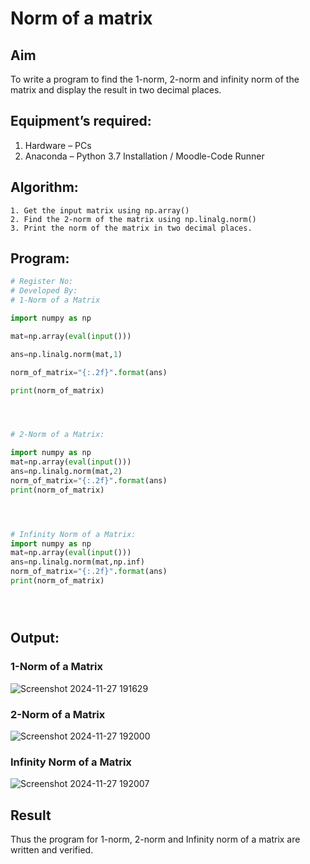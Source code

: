 # Norm of a matrix
## Aim
To write a program to find the 1-norm, 2-norm and infinity norm of the matrix and display the result in two decimal places.
## Equipment’s required:
1.	Hardware – PCs
2.	Anaconda – Python 3.7 Installation / Moodle-Code Runner
## Algorithm:
	1. Get the input matrix using np.array()   
    2. Find the 2-norm of the matrix using np.linalg.norm()
	3. Print the norm of the matrix in two decimal places.
## Program:
```Python
# Register No:
# Developed By:
# 1-Norm of a Matrix

import numpy as np

mat=np.array(eval(input()))

ans=np.linalg.norm(mat,1)

norm_of_matrix="{:.2f}".format(ans)

print(norm_of_matrix)




# 2-Norm of a Matrix:

import numpy as np
mat=np.array(eval(input()))
ans=np.linalg.norm(mat,2)
norm_of_matrix="{:.2f}".format(ans)
print(norm_of_matrix)




# Infinity Norm of a Matrix:
import numpy as np
mat=np.array(eval(input()))
ans=np.linalg.norm(mat,np.inf)
norm_of_matrix="{:.2f}".format(ans)
print(norm_of_matrix)





```
## Output:
### 1-Norm of a Matrix
![Screenshot 2024-11-27 191629](https://github.com/user-attachments/assets/9389233a-8027-40f0-a8ed-44f098ce4b18)


### 2-Norm of a Matrix
![Screenshot 2024-11-27 192000](https://github.com/user-attachments/assets/35e80748-8d87-4c5f-bfdb-6bad9e66a8dc)

### Infinity Norm of a Matrix
![Screenshot 2024-11-27 192007](https://github.com/user-attachments/assets/50d728b2-667a-4464-88f6-276f1114ff32)

## Result
Thus the program for 1-norm, 2-norm and Infinity norm of a matrix are written and verified.
